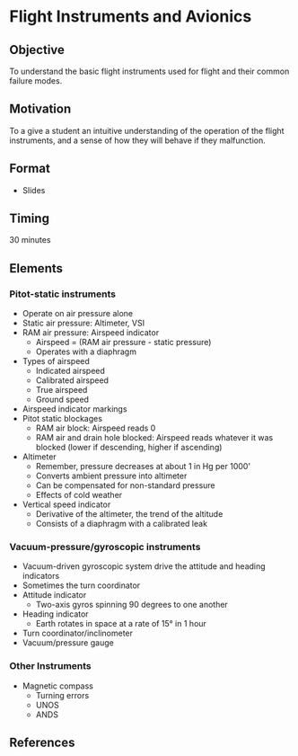 # Flight Instruments and Avionics

## Objective

To understand the basic flight instruments used for flight and their common failure modes.

## Motivation

To a give a student an intuitive understanding of the operation of the flight instruments, and a sense of how they will behave if they malfunction.

## Format

- Slides

## Timing

30 minutes

## Elements

### Pitot-static instruments

- Operate on air pressure alone
- Static air pressure: Altimeter, VSI
- RAM air pressure: Airspeed indicator
  - Airspeed = (RAM air pressure - static pressure)
  - Operates with a diaphragm
- Types of airspeed
  - Indicated airspeed
  - Calibrated airspeed
  - True airspeed
  - Ground speed
- Airspeed indicator markings
- Pitot static blockages
  - RAM air block: Airspeed reads 0
  - RAM air and drain hole blocked: Airspeed reads whatever it was blocked (lower if descending, higher if ascending)
- Altimeter
  - Remember, pressure decreases at about 1 in Hg per 1000'
  - Converts ambient pressure into altimeter
  - Can be compensated for non-standard pressure
  - Effects of cold weather
- Vertical speed indicator
  - Derivative of the altimeter, the trend of the altitude
  - Consists of a diaphragm with a calibrated leak

### Vacuum-pressure/gyroscopic instruments

- Vacuum-driven gyroscopic system drive the attitude and heading indicators
- Sometimes the turn coordinator
- Attitude indicator
  - Two-axis gyros spinning 90 degrees to one another
- Heading indicator
  - Earth rotates in space at a rate of 15° in 1 hour
- Turn coordinator/inclinometer
- Vacuum/pressure gauge

### Other Instruments

- Magnetic compass
  - Turning errors
  - UNOS
  - ANDS

## References
